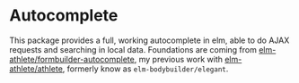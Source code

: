 # Autocomplete

This package provides a full, working autocomplete in elm, able to do AJAX requests and searching in local data. Foundations are coming from [elm-athlete/formbuilder-autocomplete](https://github.com/elm-athlete/formbuilder-autocomplete), my previous work with [elm-athlete/athlete](https://github.com/elm-athlete/athlete), formerly know as `elm-bodybuilder/elegant`.
